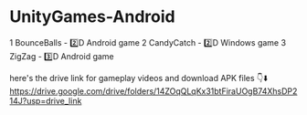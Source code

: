 # UnityGames-Android
1 BounceBalls - 2️⃣D Android game 
2 CandyCatch  - 2️⃣D Windows game
3 ZigZag      - 3️⃣D Android game
  
here's the drive link for gameplay videos and download APK files 👇⬇️
https://drive.google.com/drive/folders/14ZOqQLqKx31btFiraUOgB74XhsDP214J?usp=drive_link
